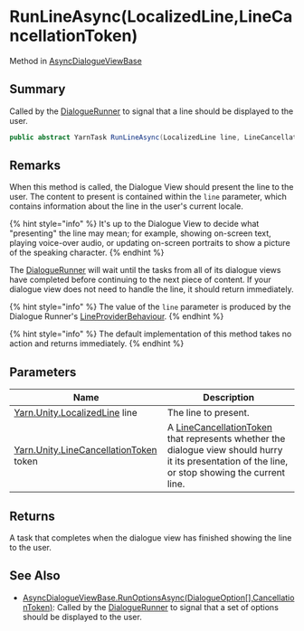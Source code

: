 # RunLineAsync(LocalizedLine,LineCancellationToken)

Method in [AsyncDialogueViewBase](yarn.unity.asyncdialogueviewbase.md)

## Summary

Called by the [DialogueRunner](yarn.unity.dialoguerunner.md) to signal that a line should be displayed to the user.

```csharp
public abstract YarnTask RunLineAsync(LocalizedLine line, LineCancellationToken token);
```

## Remarks

When this method is called, the Dialogue View should present the line to the user. The content to present is contained within the `line` parameter, which contains information about the line in the user's current locale.

{% hint style="info" %}
It's up to the Dialogue View to decide what "presenting" the line may mean; for example, showing on-screen text, playing voice-over audio, or updating on-screen portraits to show a picture of the speaking character.
{% endhint %}

The [DialogueRunner](yarn.unity.dialoguerunner.md) will wait until the tasks from all of its dialogue views have completed before continuing to the next piece of content. If your dialogue view does not need to handle the line, it should return immediately.

{% hint style="info" %}
The value of the `line` parameter is produced by the Dialogue Runner's [LineProviderBehaviour](yarn.unity.lineproviderbehaviour.md).
{% endhint %}

{% hint style="info" %}
The default implementation of this method takes no action and returns immediately.
{% endhint %}

## Parameters

| Name                                                                          | Description                                                                                                                                                                              |
| ----------------------------------------------------------------------------- | ---------------------------------------------------------------------------------------------------------------------------------------------------------------------------------------- |
| [Yarn.Unity.LocalizedLine](yarn.unity.localizedline.md) line                  | The line to present.                                                                                                                                                                     |
| [Yarn.Unity.LineCancellationToken](yarn.unity.linecancellationtoken.md) token | A [LineCancellationToken](yarn.unity.linecancellationtoken.md) that represents whether the dialogue view should hurry it its presentation of the line, or stop showing the current line. |

## Returns

A task that completes when the dialogue view has finished showing the line to the user.

## See Also

* [AsyncDialogueViewBase.RunOptionsAsync(DialogueOption\[\],CancellationToken)](yarn.unity.asyncdialogueviewbase.runoptionsasync.md): Called by the [DialogueRunner](yarn.unity.dialoguerunner.md) to signal that a set of options should be displayed to the user.
